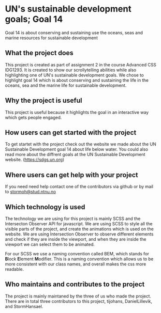 # UN's sustainable development goals; Goal 14

Goal 14 is about conserving and sustaining use the oceans, seas and marine resources for sustainable development

## What the project does

This project is created as part of assignment 2 in the course Advanced CSS IDG1293. It is created to show our scrollytelling abilities while also highlighting one of UN's sustainable development goals. We chose to highlight goal 14 which is about conserving and sustaining the life in the oceans, sea and the marine life for sustainable development.

## Why the project is useful
This project is useful because it highlights the goal in an interactive way which gets people engaged.

## How users can get started with the project
To get startet with the project check out the website we made about the UN Sustainable Development goal 14 about life below water. You could also read more about the diffrent goals at the UN Sustainable Development website. (https://sdgs.un.org) 

## Where users can get help with your project
If you need need help contact one of the contributors via github or by mail to stormoh@stud.ntnu.no 

## Which technology is used

The technology we are using for this project is mainly SCSS and the Intersecton Observer API for javascript. We are using SCSS to style all the visible parts of the project, and create the animations which is used on the website. We are using Intersection Observer to observe different elements and check if they are inside the viewport, and when they are inside the viewport we can select them to be animated. 

For our SCSS we use a naming convention called BEM, which stands for **B**lock **E**lement **M**odifier. This is a naming convention which allows us to be more consistent with our class names, and overall makes the css more readable.

## Who maintains and contributes to the project

The project is mainly maintaned by the three of us who made the project. There are in total three contributors to this project, tijohans, DanielLillevik, and StormHansael.
